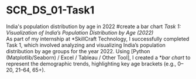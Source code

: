 # SCR_DS_01-Task1
India's population distribution by age in 2022
#create a bar chart 
*Task 1: Visualization of India’s Population Distribution by Age (2022)*   
As part of my internship at *SkillCraft Technology, I successfully completed Task 1, which involved analyzing and visualizing India’s population distribution by age groups for the year 2022. Using [Python (Matplotlib/Seaborn) / Excel / Tableau / Other Tool], I created a **bar chart* to represent the demographic trends, highlighting key age brackets (e.g., 0–20, 21–64, 65+).
